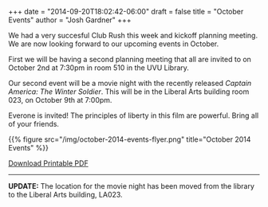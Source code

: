+++
date = "2014-09-20T18:02:42-06:00"
draft = false
title = "October Events"
author = "Josh Gardner"
+++

We had a very succesful Club Rush this week and kickoff planning meeting. We
are now looking forward to our upcoming events in October.

First we will be having a second planning meeting that all are invited to on
October 2nd at 7:30pm in room 510 in the UVU Library.

Our second event will be a movie night with the recently released *Captain
America: The Winter Soldier*. This will be in the Liberal Arts building room
023, on October 9th at 7:00pm.

Everone is invited! The principles of liberty in this film are powerful. Bring
all of your friends.

{{% figure src="/img/october-2014-events-flyer.png" title="October 2014 Events"
%}}

[Download Printable PDF](/pdf/YAL_UVU_October_2014_Events.pdf)

----------------------------

**UPDATE:**  The location for the movie night has been moved from the library
to the Liberal Arts building, LA023.
